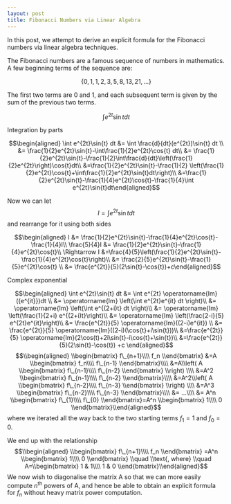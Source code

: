 ```yaml
---
layout: post
title: Fibonacci Numbers via Linear Algebra
---
```


In this post, we attempt to derive an explicit formula for the Fibonacci numbers via linear algebra techniques.

The Fibonacci numbers are a famous sequence of numbers in mathematics. A few beginning terms of the sequence are:

$$
\left\lbrace 0, 1, 1, 2, 3, 5, 8, 13, 21, ...\right\rbrace 
$$

The first two terms are 0 and 1, and each subsequent term is given by the sum of the previous two terms. 

$$\int e^{2t}\sin{t} dt$$

Integration by parts

$$\begin{aligned}
\int e^{2t}\sin{t} dt 
&= \int \frac{d}{dt}(e^{2t})\sin{t} dt \\
&= \frac{1}{2}e^{2t}\sin{t}-\int\frac{1}{2}e^{2t}\cos{t} dt\\
&= \frac{1}{2}e^{2t}\sin{t}-\frac{1}{2}\int\frac{d}{dt}\left(\frac{1}{2}e^{2t}\right)\cos{t}dt\\
&=\frac{1}{2}e^{2t}\sin{t}-\frac{1}{2} \left(\frac{1}{2}e^{2t}\cos{t}+\int\frac{1}{2}e^{2t}\sin{t}dt\right)\\
&=\frac{1}{2}e^{2t}\sin{t}-\frac{1}{4}e^{2t}\cos{t}-\frac{1}{4}\int e^{2t}\sin{t}dt\end{aligned}$$

Now we can let $$I=\int e^{2t}\sin{t} dt$$ and rearrange for it using
both sides

$$\begin{aligned}
I 
&= \frac{1}{2}e^{2t}\sin{t}-\frac{1}{4}e^{2t}\cos{t}-\frac{1}{4}I\\
\frac{5}{4}I 
&= \frac{1}{2}e^{2t}\sin{t}-\frac{1}{4}e^{2t}\cos{t}\\
\Rightarrow I &=\frac{4}{5}\left(\frac{1}{2}e^{2t}\sin{t}-\frac{1}{4}e^{2t}\cos{t}\right)\\
&= \frac{2}{5}e^{2t}\sin{t}-\frac{1}{5}e^{2t}\cos{t} \\
&= \frac{e^{2t}}{5}(2\sin{t}-\cos{t})+c\end{aligned}$$

Complex exponential

$$\begin{aligned}
\int e^{2t}\sin{t} dt &= \int e^{2t} \operatorname{Im}({e^{it}})dt \\
&= \operatorname{Im} \left(\int e^{2t}e^{it} dt \right)\\
&= \operatorname{Im} \left(\int e^{(2+i)t} dt \right)\\
&= \operatorname{Im} \left(\frac{1}{2+i} e^{(2+i)t}\right)\\
&= \operatorname{Im} \left(\frac{2-i}{5} e^{2t}e^{it}\right)\\
&= \frac{e^{2t}}{5} \operatorname{Im}((2-i)e^{it}) \\
&= \frac{e^{2t}}{5} \operatorname{Im}((2-i)(\cos{t}+i\sin{t}))\\
&=\frac{e^{2t}}{5} \operatorname{Im}(2\cos(t)+2i\sin{t}-i\cos{t}+\sin{t})\\
&=\frac{e^{2t}}{5}(2\sin{t}-\cos{t}) +c \end{aligned}$$
$$\\begin{aligned}
\\begin{bmatrix}
f\_{n+1}\\\\
f_n
\\end{bmatrix}
&=A
\\begin{bmatrix}
f_n\\\\
f\_{n-1}
\\end{bmatrix}\\\\
&=A\\left( 
A
\\begin{bmatrix}
f\_{n-1}\\\\
f\_{n-2}
\\end{bmatrix}
\\right) \\\\
&=A^2
\\begin{bmatrix}
f\_{n-1}\\\\
f\_{n-2}
\\end{bmatrix}\\\\
&=A^2\\left( 
A
\\begin{bmatrix}
f\_{n-2}\\\\
f\_{n-3}
\\end{bmatrix}
\\right) \\\\
&=A^3
\\begin{bmatrix}
f\_{n-2}\\\\
f\_{n-3}
\\end{bmatrix}\\\\
&= ...\\\\
&=
A^n
\\begin{bmatrix}
f\_{1}\\\\
f\_{0}
\\end{bmatrix}=A^n
\\begin{bmatrix}
1\\\\
0
\\end{bmatrix}\\end{aligned}$$
where we iterated all the way back to the two starting terms
*f*<sub>1</sub> = 1 and *f*<sub>0</sub> = 0.

We end up with the relationship
$$\\begin{aligned}
\\begin{bmatrix}
f\_{n+1}\\\\
f_n
\\end{bmatrix}
=A^n
\\begin{bmatrix}
1\\\\
0
\\end{bmatrix}
\\quad
\\text{, where}
\\quad
A=\\begin{bmatrix}
1 & 1\\\\
1 & 0
\\end{bmatrix}\\end{aligned}$$
We now wish to diagonalise the matrix A so that we can more easily
compute *n*<sup>th</sup> powers of A, and hence be able to obtain an
explicit formula for *f*<sub>*n*</sub> without heavy matrix power
computation.
